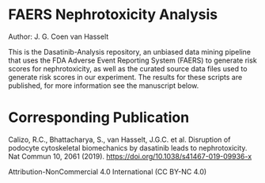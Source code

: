# FAERS Nephrotoxicity Analysis
Author: J. G. Coen van Hasselt

This is the Dasatinib-Analysis repository, an unbiased data mining pipeline that uses the FDA Adverse Event Reporting System (FAERS) to generate risk scores for nephrotoxicity, as well as the curated source data files used to generate risk scores in our experiment. The results for these scripts are published, for more information see the manuscript below. 

# Corresponding Publication
Calizo, R.C., Bhattacharya, S., van Hasselt, J.G.C. et al. Disruption of podocyte cytoskeletal biomechanics by dasatinib leads to nephrotoxicity. Nat Commun 10, 2061 (2019). https://doi.org/10.1038/s41467-019-09936-x

Attribution-NonCommercial 4.0 International (CC BY-NC 4.0)
